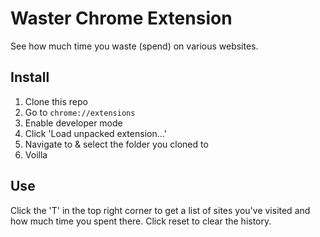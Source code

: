 # Waster Chrome Extension
See how much time you waste (spend) on various websites.

## Install
1. Clone this repo
2. Go to `chrome://extensions`
3. Enable developer mode
4. Click 'Load unpacked extension...'
5. Navigate to & select the folder you cloned to
6. Voilla 

## Use
Click the 'T' in the top right corner to get a list of sites you've visited and how much time you spent there. Click reset to clear the history.
